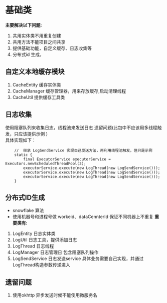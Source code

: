 # 基础类
**主要解决以下问题:**
1. 共用实体类不用重复创建
2. 共用方法不能项目之间共享
3. 提供基础功能，自定义缓存、日志收集等
4. 分布式id 生成，
## 自定义本地缓存模块
1. CacheEntity 缓存实体类
2. CacheManager 缓存管理器，用来存放缓存,启动清理线程
3. CacheUtil 提供缓存工具类
## 日志收集
使用阻塞队列来收集日志，线程池来发送日志 遗留问题(此包中不应该用多线程触发，只应该提供示例 )</br>
具体实现如下：
```
    //  继承 LogSendService 实现自己发送方法，再利用线程池触发，但只是示例
    static {
        final ExecutorService executorService = Executors.newScheduledThreadPool(3);
        executorService.execute(new LogThread(new LogSendService()));
        executorService.execute(new LogThread(new LogSendService()));
        executorService.execute(new LogThread(new LogSendService()));
    }
```
## 分布式ID生成
* snowflake 算法
* 使用机器号和进程号做 workeid、dataCennterId 保证不同机器上不重复
**重要类有:**
1. LogEntity 日志实体类
2. LogUtil 日志工具，提供添加日志
3. LogThread 日志线程
4. LogManager 日志管理日 包含阻塞队列操作
5. LogSendService 日志发送service 具体业务需要自己实现，并通过LogThread构造参数传递进入
## 遗留问题 
1. 使用okhttp 异步发送时候不能使用微服务名

